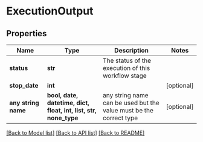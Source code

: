 # ExecutionOutput


## Properties
Name | Type | Description | Notes
------------ | ------------- | ------------- | -------------
**status** | **str** | The status of the execution of this workflow stage | 
**stop_date** | **int** |  | [optional] 
**any string name** | **bool, date, datetime, dict, float, int, list, str, none_type** | any string name can be used but the value must be the correct type | [optional]

[[Back to Model list]](../README.md#documentation-for-models) [[Back to API list]](../README.md#documentation-for-api-endpoints) [[Back to README]](../README.md)


